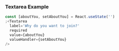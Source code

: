 ### Textarea Example

```jsx
const [aboutYou, setAboutYou] = React.useState('')
;<Textarea
  label='Why do you want to join?'
  required
  value={aboutYou}
  valueHandler={setAboutYou}
/>
```
